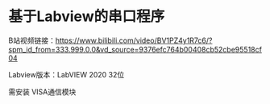# 基于Labview的串口程序

B站视频链接：https://www.bilibili.com/video/BV1PZ4y1R7c6/?spm_id_from=333.999.0.0&vd_source=9376efc764b00408cb52cbe95518cf04



Labview版本：LabVIEW 2020 32位

需安装 VISA通信模块